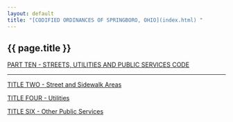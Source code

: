 ```yaml
---
layout: default 
title: "[CODIFIED ORDINANCES OF SPRINGBORO, OHIO](index.html) "
---
```


{{ page.title }}
----------------

[PART TEN - STREETS, UTILITIES AND PUBLIC SERVICES CODE](407fa412.html)

---

[TITLE TWO - Street and Sidewalk Areas](409ca412.html)

[TITLE FOUR - Utilities](4295a412.html)

[TITLE SIX - Other Public Services](45a2a412.html)
